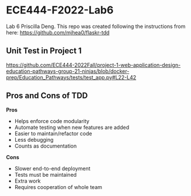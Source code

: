 # ECE444-F2022-Lab6
Lab 6 Priscilla Deng. This repo was created following the instructions from here: 
https://github.com/mjhea0/flaskr-tdd

## Unit Test in Project 1
https://github.com/ECE444-2022Fall/project-1-web-application-design-education-pathways-group-21-ninjas/blob/docker-prep/Education_Pathways/tests/test_app.py#L22-L42

## Pros and Cons of TDD
**Pros**
- Helps enforce code modularity
- Automate testing when new features are added
- Easier to maintain/refactor code
- Less debugging
- Counts as documentation

**Cons**
- Slower end-to-end deployment
- Tests must be maintained
- Extra work
- Requires cooperation of whole team
